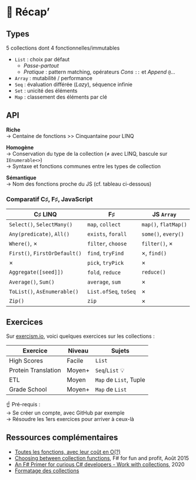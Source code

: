 # 📜 Récap’

## Types

5 collections dont 4 fonctionnelles/immutables

* `List` : choix par défaut
  * _Passe-partout_
  * _Pratique_ : pattern matching, opérateurs _Cons_ `::` et _Append_ `@`...
* `Array` : mutabilité / performance
* `Seq` : évaluation différée (_Lazy_), séquence infinie
* `Set` : unicité des éléments
* `Map` : classement des éléments par clé

## API

**Riche** \
→ Centaine de fonctions >> Cinquantaine pour LINQ

**Homogène** \
→ Conservation du type de la collection (≠ avec LINQ, bascule sur `IEnumerable<>`)\
→ Syntaxe et fonctions communes entre les types de collection

**Sémantique** \
→ Nom des fonctions proche du JS (cf. tableau ci-dessous)

### Comparatif C♯, F♯, JavaScript

| C♯ LINQ                       | F♯                    | JS `Array`           |
| ----------------------------- | --------------------- | -------------------- |
| `Select()`, `SelectMany()`    | `map`, `collect`      | `map()`, `flatMap()` |
| `Any(predicate)`, `All()`     | `exists`, `forall`    | `some()`, `every()`  |
| `Where()`, ×                  | `filter`, `choose`    | `filter()`, ×        |
| `First()`, `FirstOrDefault()` | `find`, `tryFind`     | ×, `find()`          |
| ×                             | `pick`, `tryPick`     | ×                    |
| `Aggregate([seed]])`          | `fold`, `reduce`      | `reduce()`           |
| `Average()`, `Sum()`          | `average`, `sum`      | ×                    |
| `ToList()`, `AsEnumerable()`  | `List.ofSeq`, `toSeq` | ×                    |
| `Zip()`                       | `zip`                 | ×                    |

## Exercices

Sur [exercism.io](https://exercism.io/tracks/fsharp), voici quelques exercices sur les collections :&#x20;

| Exercice            | Niveau | Sujets                 |
| ------------------- | ------ | ---------------------- |
| High Scores         | Facile | `List`                 |
| Protein Translation | Moyen+ | `Seq`/`List` 💡        |
| ETL                 | Moyen  | `Map` de `List`, Tuple |
| Grade School        | Moyen+ | `Map` de `List`        |

☝ Pré-requis : \
→ Se créer un compte, avec GitHub par exemple\
→ Résoudre les 1ers exercices pour arriver à ceux-là

## Ressources complémentaires

* [Toutes les fonctions, avec leur coût en O(?)](https://docs.microsoft.com/en-us/dotnet/fsharp/language-reference/fsharp-collection-types#table-of-functions)
* [Choosing between collection functions](https://fsharpforfunandprofit.com/posts/list-module-functions/), F# for fun and profit, Août 2015
* [An F# Primer for curious C# developers - Work with collections](https://laenas.github.io/posts/01-fs-primer.html#work-with-collections), 2020
* [Formatage des collections](https://docs.microsoft.com/en-us/dotnet/fsharp/style-guide/formatting#formatting-lists-and-arrays)
